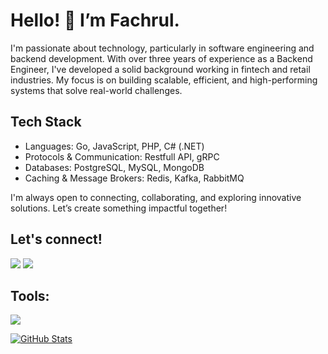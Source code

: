 # Hello! 👋 I’m Fachrul.

I'm passionate about technology, particularly in software engineering and backend development. With over three years of experience as a Backend Engineer, I've developed a solid background working in fintech and retail industries. My focus is on building scalable, efficient, and high-performing systems that solve real-world challenges.

## Tech Stack
- Languages: Go, JavaScript, PHP, C# (.NET)
- Protocols & Communication: Restfull API, gRPC
- Databases: PostgreSQL, MySQL, MongoDB
- Caching & Message Brokers: Redis, Kafka, RabbitMQ

I'm always open to connecting, collaborating, and exploring innovative solutions. Let’s create something impactful together!
## Let's connect!
<p>
    <a href="https://www.linkedin.com/in/fachrul-mustofa-588a46124/" target="blank"><img src="https://img.shields.io/badge/Fachrul Mustofa-30302f?style=flat&logo=linkedin" /></a>
    <a href="https://www.instagram.com/fachrulmustofa/" target="blank"><img src="https://img.shields.io/badge/Fachrul M-%23E4405F.svg?&style=flat&logo=instagram&logoColor=white"></a>
</p>

## Tools:
<p>
    <img src="https://img.shields.io/badge/Text%20Editor-Visual%20Studio%20Code-blue?&logo=visual%20studio%20code&logoColor=blue" />
</p>

[![GitHub Stats](https://gh-readme-profile.vercel.app/api?username=fachrulmustofa20)](https://github.com/fachrulmustofa20/github-readme-profile)
